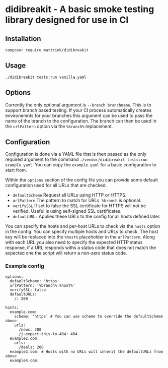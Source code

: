 # didibreakit - A basic smoke testing library designed for use in CI

## Installation
```
composer require mattrink/didibreakit
```

## Usage
```
./didibreakit tests:run vanilla.yaml
```

## Options
Currently the only optional argument is `--branch branchname`. This is to support branch based testing. If your CI process automatically creates environemnts for your branches this argument can be used to pass the name of the branch to the configuration. The branch can then be used in the `urlPattern` option via the `%branch%` replacement.

## Configuration
Configuration is done via a YAML file that is then passed as the only required argument to the command `./vendor/didibreakit tests:run example.yaml`. You can copy the `example.yaml` for a basic configuration to start from.

Within the `options` section of the config file you can provide some default configuration used for all URLs that are checked.
 - `defaultScheme` Request all URLs using HTTP or HTTPS.
 - `urlPattern` The pattern to match for URLs. `%branch` is optional.
 - `verifySSL` If set to false the SSL certificate for HTTPS will not be verified. Useful is using self-signed SSL certificates.
 - `defaultURLs` Applies these URLs to the config for all hosts defined later.

You can specify the hosts and per-host URLs to check via the `hosts` option in the config. You can specify multiple hosts and URLs to check. The host key will be replaced into the `%host%` placeholder in the `urlPattern`. Along with each URL you also need to specify the expected HTTP status response, if a URL responds withs a status code that does not match the expected one the script will return a non-zero status code.

### Example config
```
options:
  defaultScheme: 'https'
  urlPattern: '%branch%.%host%'
  verifySSL: false
  defaultURLs:
    /: 200

hosts:
  example.com:
    scheme: 'https' # You can use scheme to override the defaultScheme above
    urls:
      /news: 200
      /i-expect-this-to-404: 404
  example2.com:
    urls:
      /deals: 200
  example3.com: # Hosts with no URLs will inherit the defaultURLs from above
  example4.com:
```